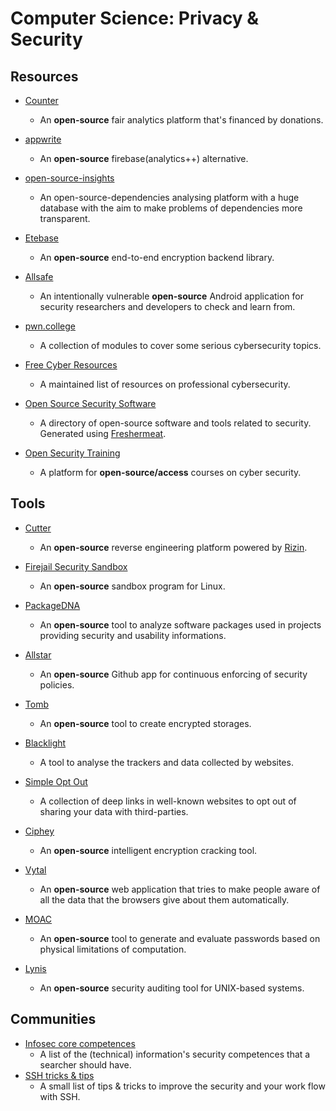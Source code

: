 # Computer Science: Privacy & Security

## Resources

* [Counter](https://counter.dev)
  
   - An **open-source** fair analytics platform that's financed by donations.

* [appwrite](https://appwrite.io)
  
   * An **open-source** firebase(analytics++) alternative.

* [open-source-insights](https://deps.dev)
  
   * An open-source-dependencies analysing platform with a huge database with the aim to make problems of dependencies more transparent.

* [Etebase](https://www.etebase.com)
  
   * An **open-source** end-to-end encryption backend library.
- [Allsafe](https://github.com/t0thkr1s/allsafe)
  
   - An intentionally vulnerable **open-source** Android application for security researchers and developers to check and learn from.

- [pwn.college](https://pwn.college)
  
   - A collection of modules to cover some serious cybersecurity topics.

- [Free Cyber Resources](https://github.com/gerryguy311/Free_CyberSecurity_Professional_Development_Resources)
  
   - A maintained list of resources on professional cybersecurity.

- [Open Source Security Software](https://open-source-security-software.net)
  
   - A directory of open-source software and tools related to security. Generated using [Freshermeat](https://sr.ht/~cedric/freshermeat).

- [Open Security Training](https://opensecuritytraining.info)
  
   - A platform for **open-source/access** courses on cyber security.

## Tools

* [Cutter](https://cutter.re)
  
   * An **open-source** reverse engineering platform powered by [Rizin](https://rizin.re).

* [Firejail Security Sandbox](https://firejail.wordpress.com)
  
   * An **open-source** sandbox program for Linux.

* [PackageDNA](https://github.com/Telefonica/packagedna)
  
   * An **open-source** tool to analyze software packages used in projects providing security and usability informations.

* [Allstar](https://github.com/ossf/allstar)
  
   * An **open-source** Github app for continuous enforcing of security policies.

* [Tomb](https://www.dyne.org/software/tomb)
  
   * An **open-source** tool to create encrypted storages.

* [Blacklight](https://themarkup.org/blacklight)
  
   * A tool to analyse the trackers and data collected by websites.

* [Simple Opt Out](https://simpleoptout.com)
  
   * A collection of deep links in well-known websites to opt out of sharing your data with third-parties.

* [Ciphey](https://github.com/Ciphey/Ciphey)
  
   * An **open-source** intelligent encryption cracking tool.

* [Vytal](https://github.com/z0ccc/Vytal)
  
   * An **open-source** web application that tries to make people aware of all the data that the browsers give about them automatically.

* [MOAC](https://github.com/Seirdy/moac)
  
   * An **open-source** tool to generate and evaluate passwords based on physical limitations of computation.

* [Lynis](https://github.com/CISOfy/lynis)
  
   * An **open-source** security auditing tool for UNIX-based systems.

## Communities

* [Infosec core competences](https://www.netmeister.org/blog/infosec-competencies.html)
   * A list of the (technical) information's security competences that a searcher should have.
* [SSH tricks & tips](https://smallstep.com/blog/ssh-tricks-and-tips)
   * A small list of tips & tricks to improve the security and your work flow with SSH.
